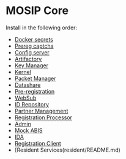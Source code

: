 # MOSIP Core

Install in the following order:
* [Docker secrets](docker_secrets/README.md)
* [Prereg captcha](captcha/README.md)
* [Config server](config_server/README.md)
* [Artifactory](artifactory/README.md)
* [Key Manager](keymanager/README.md)
* [Kernel](kernel/README.md)
* [Packet Manager](packetmanager/README.md)
* [Datashare](datashare/README.md)
* [Pre-registration](prereg/README.md)
* [WebSub](websub/README.md)
* [ID Repository](idrepo/README.md)
* [Partner Management](pms/README.md)
* [Registration Processor](regproc/README.md)
* [Admin](admin/README.md)
* [Mock ABIS](mock-abis/README.md)
* [IDA](ida/README.md)
* [Registration Client](regclient/README.md)
* [Resident Services(resident/README.md)
